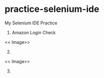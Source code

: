 # practice-selenium-ide
My Selenium IDE Practice 

1. Amazon Login Check

<< Image>>

2.

<< Image>>

3.
